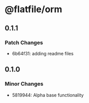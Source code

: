 # @flatfile/orm

## 0.1.1

### Patch Changes

- 6b64f31: adding readme files

## 0.1.0

### Minor Changes

- 5819944: Alpha base functionality

